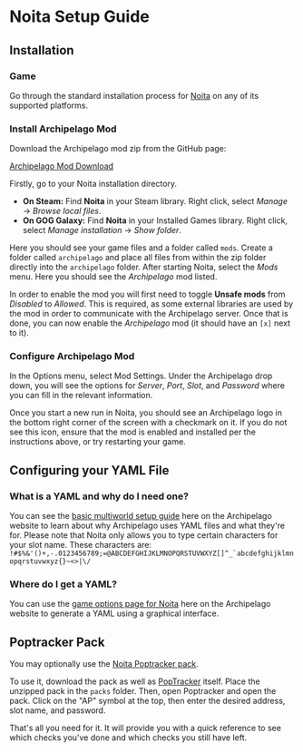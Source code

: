 # Noita Setup Guide

## Installation

### Game

Go through the standard installation process for [Noita](https://noitagame.com/) on any of its supported platforms.

### Install Archipelago Mod

Download the Archipelago mod zip from the GitHub page:

[Archipelago Mod Download](https://github.com/DaftBrit/NoitaArchipelago/releases/latest)

Firstly, go to your Noita installation directory.

* **On Steam:** Find **Noita** in your Steam library. Right click, select *Manage* → *Browse local files*.
* **On GOG Galaxy:** Find **Noita** in your Installed Games library. Right click, select *Manage installation* →
*Show folder*.

Here you should see your game files and a folder called `mods`. Create a folder called `archipelago` and place all files
from within the zip folder directly into the `archipelago` folder. After starting Noita, select the *Mods* menu. Here
you should see the *Archipelago* mod listed.

In order to enable the mod you will first need to toggle **Unsafe mods** from *Disabled* to *Allowed*. This is required,
as some external libraries are used by the mod in order to communicate with the Archipelago server. Once that is done,
you can now enable the *Archipelago* mod (it should have an `[x]` next to it).

### Configure Archipelago Mod

In the Options menu, select Mod Settings. Under the Archipelago drop down, you will see the options for *Server*,
*Port*, *Slot*, and *Password* where you can fill in the relevant information.

Once you start a new run in Noita, you should see an Archipelago logo in the bottom right corner of the screen with a 
checkmark on it. If you do not see this icon, ensure that the mod is enabled and installed per the instructions above, 
or try restarting your game.

## Configuring your YAML File

### What is a YAML and why do I need one?
You can see the [basic multiworld setup guide](/tutorial/MultiworldGG/setup/en) here on the Archipelago website to learn
about why Archipelago uses YAML files and what they're for.
Please note that Noita only allows you to type certain characters for your slot name.
These characters are: `` !#$%&'()+,-.0123456789;=@ABCDEFGHIJKLMNOPQRSTUVWXYZ[]^_`abcdefghijklmnopqrstuvwxyz{}~<>|\/``

### Where do I get a YAML?
You can use the [game options page for Noita](/games/Noita/player-options) here on the Archipelago website to
generate a YAML using a graphical interface.

## Poptracker Pack

You may optionally use the [Noita Poptracker pack](https://github.com/ScipioWright/Noita-poptracker/releases/latest).

To use it, download the pack as well as [PopTracker](https://github.com/black-sliver/PopTracker/releases) itself.
Place the unzipped pack in the `packs` folder. Then, open Poptracker and open the pack.
Click on the "AP" symbol at the top, then enter the desired address, slot name, and password.

That's all you need for it. It will provide you with a quick reference to see which checks you've done and
which checks you still have left.
